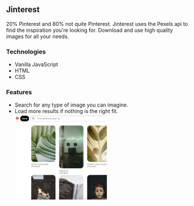 ## Jinterest

20% Pinterest and 80% not quite Pinterest. Jinterest uses the Pexels api to find the inspiration you're looking for. Download and use high quality images for all your needs.

### Technologies

- Vanilla JavaScript
- HTML
- CSS

### Features

- Search for any type of image you can imagine.
- Load more results if nothing is the right fit.
  <img src="/homepage.png" width="250"/>
